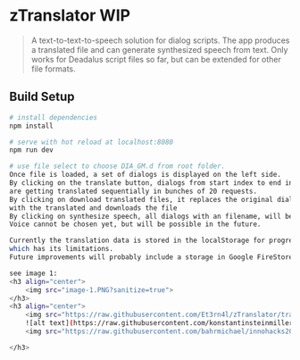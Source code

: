 # zTranslator WIP

> A text-to-text-to-speech solution for dialog scripts. 
The app produces a translated file and can generate 
synthesized speech from text. 
Only works for Deadalus script files so far, but can be extended
for other file formats.

## Build Setup

``` bash
# install dependencies
npm install

# serve with hot reload at localhost:8080
npm run dev

# use file select to choose DIA_GM.d from root folder. 
Once file is loaded, a set of dialogs is displayed on the left side. 
By clicking on the translate button, dialogs from start index to end index
are getting translated sequentially in bunches of 20 requests.
By clicking on download translated files, it replaces the original dialog texts
with the translated and downloads the file
By clicking on synthesize speech, all dialogs with an filename, will be synthesized by Amazon Polly.
Voice cannot be chosen yet, but will be possible in the future.

Currently the translation data is stored in the localStorage for progressive translations
which has its limitations.
Future improvements will probably include a storage in Google FireStore

see image 1:
<h3 align="center">
    <img src="image-1.PNG?sanitize=true">
</h3>
<h3 align="center">
    <img src="https://raw.githubusercontent.com/Et3rn4l/zTranslator/translator/images/image-2.PNG?sanitize=true">
    ![alt text](https://raw.githubusercontent.com/konstantinsteinmiller/zTranslator/master/translator/images/image-2.PNG)
    <img src="https://raw.githubusercontent.com/bahrmichael/innohacks2017/master/images/step2.PNG?sanitize=true">

</h3>


